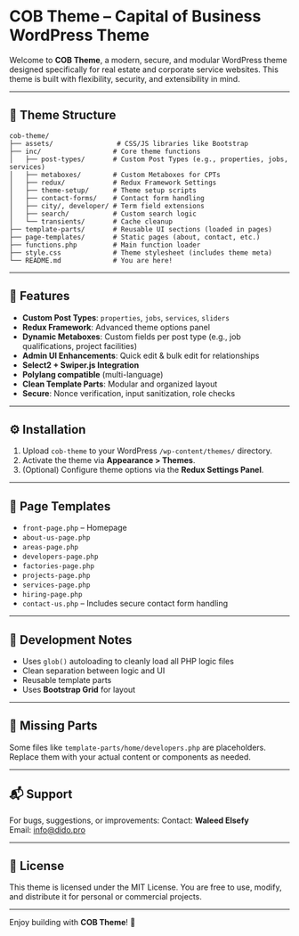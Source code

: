 
# COB Theme – Capital of Business WordPress Theme

Welcome to **COB Theme**, a modern, secure, and modular WordPress theme designed specifically for real estate and corporate service websites. This theme is built with flexibility, security, and extensibility in mind.

---

## 🧱 Theme Structure

```
cob-theme/
├── assets/                # CSS/JS libraries like Bootstrap
├── inc/                  # Core theme functions
│   ├── post-types/       # Custom Post Types (e.g., properties, jobs, services)
│   ├── metaboxes/        # Custom Metaboxes for CPTs
│   ├── redux/            # Redux Framework Settings
│   ├── theme-setup/      # Theme setup scripts
│   ├── contact-forms/    # Contact form handling
│   ├── city/, developer/ # Term field extensions
│   ├── search/           # Custom search logic
│   └── transients/       # Cache cleanup
├── template-parts/       # Reusable UI sections (loaded in pages)
├── page-templates/       # Static pages (about, contact, etc.)
├── functions.php         # Main function loader
├── style.css             # Theme stylesheet (includes theme meta)
└── README.md             # You are here!
```

---

## 🚀 Features

- **Custom Post Types**: `properties`, `jobs`, `services`, `sliders`
- **Redux Framework**: Advanced theme options panel
- **Dynamic Metaboxes**: Custom fields per post type (e.g., job qualifications, project facilities)
- **Admin UI Enhancements**: Quick edit & bulk edit for relationships
- **Select2 + Swiper.js Integration**
- **Polylang compatible** (multi-language)
- **Clean Template Parts**: Modular and organized layout
- **Secure**: Nonce verification, input sanitization, role checks

---

## ⚙️ Installation

1. Upload `cob-theme` to your WordPress `/wp-content/themes/` directory.
2. Activate the theme via **Appearance > Themes**.
3. (Optional) Configure theme options via the **Redux Settings Panel**.

---

## 📑 Page Templates

- `front-page.php` – Homepage
- `about-us-page.php`
- `areas-page.php`
- `developers-page.php`
- `factories-page.php`
- `projects-page.php`
- `services-page.php`
- `hiring-page.php`
- `contact-us.php` – Includes secure contact form handling

---

## 🧪 Development Notes

- Uses `glob()` autoloading to cleanly load all PHP logic files
- Clean separation between logic and UI
- Reusable template parts
- Uses **Bootstrap Grid** for layout

---

## 📌 Missing Parts

Some files like `template-parts/home/developers.php` are placeholders.
Replace them with your actual content or components as needed.

---

## 📬 Support

For bugs, suggestions, or improvements:
Contact: **Waleed Elsefy**  
Email: [info@dido.pro](mailto:info@dido.pro)

---

## 📄 License

This theme is licensed under the MIT License.
You are free to use, modify, and distribute it for personal or commercial projects.

---

Enjoy building with **COB Theme**! 🚀
